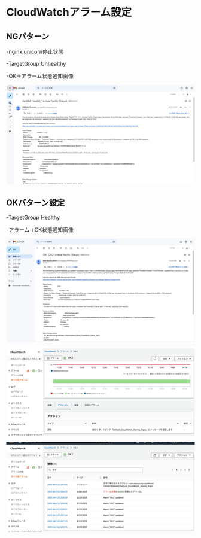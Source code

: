 # CloudWatchアラーム設定

## NGパターン
-nginx,unicorn停止状態

-TargetGroup Unhealthy

-OK→アラーム状態通知画像

![img](画像ファイル/rails_app使用不可アラーム.png)


## OKパターン設定

-TargetGroup Healthy

-アラーム→OK状態通知画像

![img](画像ファイル/OKアクション通知.png)

![img](画像ファイル/アラームアクション.png)


![img](画像ファイル/状態履歴.png)






